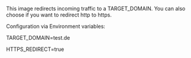 This image redirects incoming traffic to a TARGET_DOMAIN. You can also choose if you want to redirect http to https.

Configuration via Environment variables:

TARGET_DOMAIN=test.de 

HTTPS_REDIRECT=true
